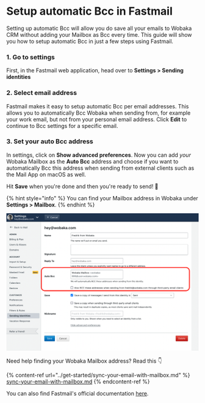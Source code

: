 # Setup automatic Bcc in Fastmail

Setting up automatic Bcc will allow you do save all your emails to Wobaka CRM without adding your Mailbox as Bcc every time. This guide will show you how to setup automatic Bcc in just a few steps using Fastmail.

### 1. Go to settings

First, in the Fastmail web application, head over to **Settings > Sending identities**

### 2. Select email address

Fastmail makes it easy to setup automatic Bcc per email addresses. This allows you to automatically Bcc Wobaka when sending from, for example your work email, but not from your personal email address. Click **Edit** to continue to Bcc settings for a specific email.

### 3. Set your auto Bcc address

In settings, click on **Show advanced preferences**. Now you can add _your_ Wobaka Mailbox as the **Auto Bcc** address and choose if you want to automatically Bcc this address when sending from external clients such as the Mail App on macOS as well.&#x20;

Hit **Save** when you're done and then you're ready to send! 🥳

{% hint style="info" %}
You can find your Mailbox address in Wobaka under **Settings > Mailbox**.
{% endhint %}

![](<../.gitbook/assets/Screen Shot 2021-12-14 at 07.00.09.png>)

Need help finding your Wobaka Mailbox address? Read this 👇

{% content-ref url="../get-started/sync-your-email-with-mailbox.md" %}
[sync-your-email-with-mailbox.md](../get-started/sync-your-email-with-mailbox.md)
{% endcontent-ref %}

You can also find Fastmail's official documentation [here](https://www.fastmail.help/hc/en-us/articles/1500000280401-Identities).
